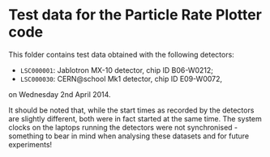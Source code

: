 Test data for the Particle Rate Plotter code
============================================

This folder contains test data obtained with the following detectors:

* `LSC000001`: Jablotron MX-10 detector, chip ID B06-W0212;
* `LSC000030`: CERN@school Mk1 detector, chip ID E09-W0072,

on Wednesday 2nd April 2014.

It should be noted that, while the start times as recorded by the
detectors are slightly different, both were in fact started at the same
time. The system clocks on the laptops running the detectors were not
synchronised - something to bear in mind when analysing these datasets
and for future experiments!
